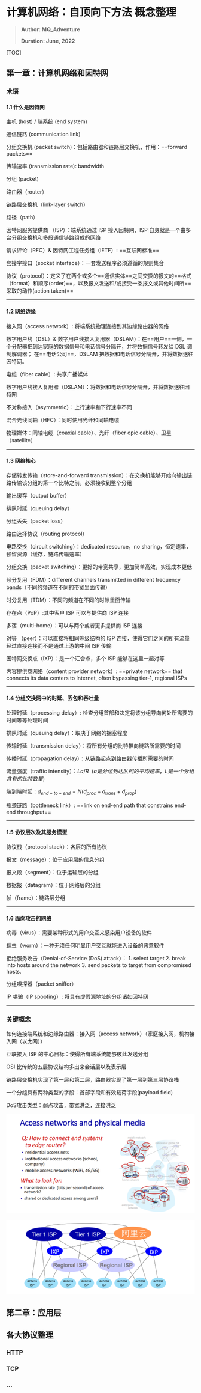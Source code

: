 # 计算机网络：自顶向下方法 概念整理

> **Author: MQ_Adventure**
>
> **Duration: June, 2022**

[TOC]

## 第一章：计算机网络和因特网

### 术语

#### 1.1 什么是因特网

主机 (host) / 端系统 (end system)

通信链路 (communication link)

分组交换机 (packet switch)：包括路由器和链路层交换机，作用：==forward packets==

传输速率 (transmission rate): bandwidth

分组 (packet)

路由器（router）

链路层交换机（link-layer switch）

路径（path）

因特网服务提供商 （ISP）：端系统通过 ISP 接入因特网，ISP 自身就是一个由多台分组交换机和多段通信链路组成的网络

请求评论（RFC）& 因特网工程任务组（IETF）: ==互联网标准==

套接字接口（socket interface）：一套发送程序必须遵循的规则集合

协议（protocol）：定义了在两个或多个==通信实体==之间交换的报文的==格式（format）和顺序(order)==，以及报文发送和/或接受一条报文或其他时间所==采取的动作(action taken)==

***

#### 1.2 网络边缘

接入网（access network）: 将端系统物理连接到其边缘路由器的网络

数字用户线（DSL）& 数字用户线接入复用器（DSLAM）：在==用户==一侧，一个分配器把到达家庭的数据信号和电话信号分隔开，并将数据信号转发给 DSL 调制解调器； 在==电话公司==，DSLAM 把数据和电话信号分隔开，并将数据送往因特网。

电缆（fiber cable）: 共享广播媒体

数字用户线接入复用器（DSLAM）：将数据和电话信号分隔开，并将数据送往因特网

不对称接入（asymmetric）：上行速率和下行速率不同

混合光线同轴（HFC）：同时使用光纤和同轴电缆

物理媒体：同轴电缆（coaxial cable）、光纤（fiber opic cable）、卫星（satellite）

***

#### 1.3 网络核心

存储转发传输（store-and-forward transmission）：在交换机能够开始向输出链路传输该分组的第一个比特之前，必须接收到整个分组

输出缓存（output buffer）

排队时延（queuing delay）

分组丢失（packet loss）

路由选择协议（routing protocol）

电路交换（circuit switching）：dedicated resource，no sharing，恒定速率，预留资源（缓存，链路传输速率）

分组交换（packet switching）：更好的带宽共享，更加简单高效，实现成本更低

频分复用（FDM）：different channels transmitted in different frequency bands（不同的频道在不同的带宽里面传输）

时分复用（TDM）：不同的频道在不同的时隙里面传输

存在点（PoP）:其中客户 ISP 可以与提供商 ISP 连接

多宿（multi-home）：可以与两个或者更多提供商 ISP 连接

对等 （peer）：可以直接将相同等级结构的 ISP 连接，使得它们之间的所有流量经过直接连接而不是通过上游的中间 ISP 传输

因特网交换点（IXP）：是一个汇合点，多个 ISP 能够在这里一起对等

内容提供商网络（content provider network）: ==private network== that connects its data  centers to Internet, often bypassing tier-1, regional ISPs

***

#### 1.4 分组交换网中的时延、丢包和吞吐量

处理时延（processing delay）: 检查分组首部和决定将该分组导向何处所需要的时间等等处理时间

排队时延（queuing delay）：取决于网络的拥塞程度

传输时延（transmission delay）：将所有分组的比特推向链路所需要的时间

传播时延（propagation delay）：从链路起点到路由器传播所需要的时间

流量强度（traffic intensity）：$La/R\ \ (a 是分组到达队列的平均速率，L 是一个分组含有的比特数量)$

端到端时延：$d_{end-to-end} = N(d_{proc} + d_{trans} + d_{prop})$

瓶颈链路（bottleneck link）: ==link on end-end path that constrains end-end throughput==

***

#### 1.5 协议层次及其服务模型

协议栈（protocol stack）：各层的所有协议

报文（message）：位于应用层的信息分组

报文段（segment）：位于运输层的分组

数据报（datagram）：位于网络层的分组

帧（frame）：链路层分组

***

#### 1.6 面向攻击的网络

病毒（virus）：需要某种形式的用户交互来感染用户设备的软件

蠕虫（worm）：一种无须任何明显用户交互就能进入设备的恶意软件

拒绝服务攻击（Denial-of-Service (DoS) attack）： 1. select target 2. break into hosts around the network 3. send packets to target from compromised hosts.

分组嗅探器（packet sniffer）

IP 哄骗（IP spoofing）: 将具有虚假源地址的分组诸如因特网

***

### 关键概念

如何连接端系统和边缘路由器：接入网（access network）（家庭接入网，机构接入网（以太网））

互联接入 ISP 的中心目标：使得所有端系统能够彼此发送分组

OSI 比传统的五层协议结构多出来会话层以及表示层

链路层交换机实现了第一层和第二层，路由器实现了第一层到第三层协议栈

一个分组具有两种类型的字段：首部字段和有效载荷字段(payload field)

DoS攻击类型：弱点攻击，带宽洪泛，连接洪泛

![](picture/access.png)

![](picture/ISP.png)

## 第二章：应用层



## 各大协议整理

### HTTP	

### TCP

### ...